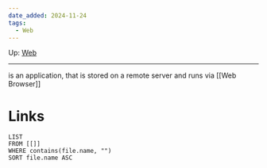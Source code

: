 ```yaml
---
date_added: 2024-11-24
tags:
  - Web
---
```

Up: [Web](Web.md)
___
 is an application, that is stored on a remote server and runs via [[Web Browser]]
# Links
```dataview
LIST
FROM [[]]
WHERE contains(file.name, "")
SORT file.name ASC
```

